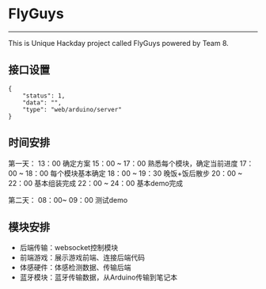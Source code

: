 # FlyGuys
---

This is Unique Hackday project called FlyGuys powered by Team 8.


## 接口设置
```
{
    "status": 1,
    "data": "",
    "type": "web/arduino/server"
}
```

## 时间安排
第一天：
13：00 确定方案
15：00 ~ 17：00 熟悉每个模块，确定当前进度
17：00 ~ 18：00 每个模块基本确定
18：00 ~ 19：30 晚饭+饭后散步
20：00 ~ 22：00 基本组装完成
22：00 ~ 24：00 基本demo完成

第二天：
08：00~ 09：00 测试demo


## 模块安排
* 后端传输：websocket控制模块
* 前端游戏：展示游戏前端、连接后端代码
* 体感硬件：体感检测数据、传输后端
* 蓝牙模块：蓝牙传输数据，从Arduino传输到笔记本